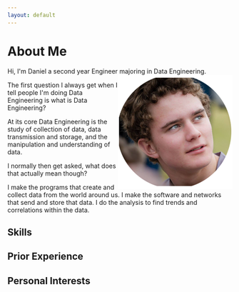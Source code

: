 ```yaml
---
layout: default
---
```

# About Me

Hi, I'm Daniel a second year Engineer majoring in Data Engineering. <img align="right" src="/assets/images/Website_Photo.png" alt ="Photo">


The first question I always get when I tell people I'm doing Data Engineering is what is Data Engineering?

At its core Data Engineering is the study of collection of data, data transmission and storage, and the manipulation and understanding of data.

I normally then get asked, what does that actually mean though?

I make the programs that create and collect data from the world around us.
I make the software and networks that send and store that data.
I do the analysis to find trends and correlations within the data.  

## Skills




## Prior Experience





## Personal Interests
